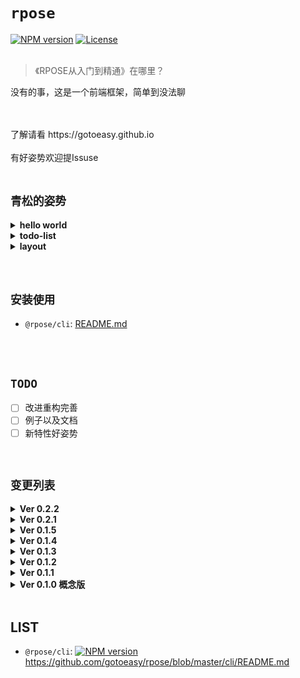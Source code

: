 # `rpose`

[![NPM version](https://img.shields.io/npm/v/@rpose/cli.svg)](https://www.npmjs.com/package/@rpose/cli)
[![License](https://img.shields.io/badge/License-Apache%202-brightgreen.svg)](http://www.apache.org/licenses/LICENSE-2.0)
<br>
<br>

> 《RPOSE从入门到精通》在哪里？

没有的事，这是一个前端框架，简单到没法聊<br>
<br>



<br>
了解请看 https://gotoeasy.github.io

<br>
<br>
有好姿势欢迎提Issuse

<br>
<br>

## `青松的姿势`
<details>
<summary><strong>hello world</strong></summary>

```
// hello-world.rpose
[view]
<span>hello {name}!</span>

[state]
{name: 'world'}

[mount]
body
```
[live demo](https://gotoeasy.github.io/build/dist/live-demo/hello-world.html)
</details>

<details>
<summary><strong>todo-list</strong></summary>

```
// todo-list.rpose
[view]
<div>
    <div class="title">TODO LIST</div>
    <ul>
        {% for ( let i=0; i<$state.items.length; i++ ) { %}
        <li><button style="margin-right:20px" index={i} onclick="del">Del</button> { $state.items[i] }</li>
        {% } %}
    </ul>

    <form onsubmit="add">
        <input type="text" ref="input">
        <button>Add #{ $state.items.length + 1 }</button>
    </form>
</div>

[state]
{
    items: []
}

[actions]
{
    add: e => {
        e.preventDefault();
        let el = this.getRefElement('input');
        el.value && this.$state.items.push(el.value) && (el.value = '');
        this.render();
    },
    del: e => {
        let index = e.target.getAttribute('index');
        this.$state.items.splice(index, 1);
        this.render();
    }
}

[css]
.title {
    font-size: 18px;
}

[mount]
body
```
[live demo](https://gotoeasy.github.io/build/dist/live-demo/todo-list.html)
</details>


<details>
<summary><strong>layout</strong></summary>

```
// layout-foo.rpose
[view]
<div class='layout'>
    <div class='layout-header'><slot name="header"/></div> 
    <div class='layout-body'><slot name="body"/></div> 
    <div class='layout-footer'><slot name="footer"/></div> 
</div> 

[less]
body{
    margin: 0;
}

.layout {
    height: 100vh;
    display: flex;
    flex-direction: column;
    overflow: hidden;
}

.layout-header {
    height: 50px;
    color: #fff;
    background-color: #385691;
}

.layout-body {
    height: calc(100vh - 80px);
    background-color: #F8F8F8;
}

.layout-footer {
    height: 30px;
    background-color: #F2F2F2;
}
```

```
// page-foo.rpose
[view]
<layout-foo>
    <div slot="header">
        <div style="text-align:center;padding-top:13px">Welcome</div>
    </div> 
    <div slot="body">
        <div style="margin-top:150px;text-align:center;font-size:3rem">FOO</div>
    </div>
    <div slot="footer">
        <div style="text-align:center;padding-top:3px">footer</div>
    </div> 
</layout-foo> 

[mount]
body
```
[live demo](https://gotoeasy.github.io/build/dist/live-demo/page-foo.html)
</details>

<br>
<br>

## `安装使用`

* `@rpose/cli`: [README.md](https://github.com/gotoeasy/rpose/blob/master/cli/README.md)

<br>
<br>


## `TODO`
- [ ] 改进重构完善
- [ ] 例子以及文档
- [ ] 新特性好姿势

<br>



## `变更列表`
<details>
<summary><strong>Ver 0.2.2</strong></summary>

- [x] 配置文件`rpose.config.btf`添加`[import]`设定<br>该配置是`@import`指令的全局性表达，用于统一配置组件引用，省略逐个书写`@import`<br>如<br>[import]<br>ui-button : @gotoeasy/bootstrap<br>c-btn : @gotoeasy/bootstrap:ui-button<br>
- [x] 新增指令`@show`<br>相应标签将添加或删除样式类`hidden`控制是否显示
</details>

<details>
<summary><strong>Ver 0.2.1</strong></summary>

- [x] 指令统一前缀为`@`，以方便阅读识别<br>新增`@ref`替代原有ref指令，原ref指令将废弃
- [x] 新增指令`@import`<br>自动安装导入npm上指定包的组件，声明式引用的体验<br><br>如&lt;ui-button @import="@gotoeasy/bootstrap"&gt;按钮&lt;/ui-button&gt;<br>意思上如同import ui-button from @gotoeasy/bootstrap<br>也可以写成&lt;c-btn @import="@gotoeasy/bootstrap:ui-button"&gt;按钮&lt;/c-btn&gt;<br>意思上如同import ui-button from @gotoeasy/bootstrap as c-btn
</details>

<details>
<summary><strong>Ver 0.1.5</strong></summary>

- [x] 新增逻辑判断指令`@if`<br>
- [x] 针对LESS、SCSS，自动添加node_modules所在目录为关联目录<br>以方便使用 `@import "node_modules/..."；`导入相关文件<br>
- [x] 缓存目录放到当前工作路径的`.cache`目录下，方便确认或删除<br>
</details>

<details>
<summary><strong>Ver 0.1.4</strong></summary>

- [x] 增量编译支持，大幅提高编译性能<br>基于磁盘缓存实现，若要禁止磁盘缓存，使用参数`--nocache`<br>
- [x] 其他细节改进<br>
</details>

<details>
<summary><strong>Ver 0.1.3</strong></summary>

- [x] 提供简便易用的前端路由方案<br>
- [x] 改进class属性写法体验，支持混合表达式写法<br>如 class="foo {bar:$options.bar, hide:!$state.show} foobar"<br>等同 class={foo：1, bar:$options.bar, hide:!$state.show, foobar:1}
- [x] 改善体验，自动安装`rpose.config.btf`中配置的依赖模块<br>
- [x] 细节改进及BUG修改<br>
</details>

<details>
<summary><strong>Ver 0.1.2</strong></summary>

- [x] 提供预渲染(html页面源码的生成)方案，模块化可配置化，以灵活应付Loader或骨架屏等需求<br>
</details>

<details>
<summary><strong>Ver 0.1.1</strong></summary>

- [x] 统一哈希算法，自动调整img标签src属性的相对路径，确保不同目录页面都正常显示<br>
</details>

<details>
<summary><strong>Ver 0.1.0 概念版</strong></summary> 

- [x] 人性化的BTF格式源文件，舒适的开发体验<br>
- [x] 回归自然，三驾马车HTML/JS/CSS，写业务，完成<br>
- [x] 严格控制接口概念，保持简易性，杜绝过度开发<br>
- [x] 数据驱动、组件式、响应式、声明式的开发过程<br>
- [x] 虚拟DOM及局部差异渲染<br>
- [x] CSS支持LESS、SCSS等预处理，集成添加前缀、自动调整URL、去重复优化等后处理<br>
- [x] 组件单位哈希化CSS类名，组件内类名无重复则不会有冲突，样式命名舒坦了<br>
- [x] 提供组件样式风格统一性方案<br>
- [x] 命令行提供监视功能，源文件修改时自动编译，热更新浏览器<br>
- [x] 命令行提供打包功能，配置要兼容的目标浏览器清单，直接打包成品<br>
</details>

<br>

## LIST
* `@rpose/cli`: [![NPM version](https://img.shields.io/npm/v/@rpose/cli.svg)](https://www.npmjs.com/package/@rpose/cli) https://github.com/gotoeasy/rpose/blob/master/cli/README.md

